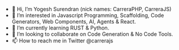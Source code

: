 - 👋 Hi, I’m Yogesh Surendran (nick names: CarreraPHP, CarreraJS)
- 👀 I’m interested in Javascript Programming, Scaffolding, Code Generators, Web Components, AI, Agents & React.
- 🌱 I’m currently learning RUST & Python.
- 💞️ I’m looking to collaborate on Code Generation & No Code Tools.
- 📫 How to reach me in Twitter @carrerajs

<!---
CarreraPHP/CarreraPHP is a ✨ special ✨ repository because its `README.md` (this file) appears on your GitHub profile.
You can click the Preview link to take a look at your changes.
--->
